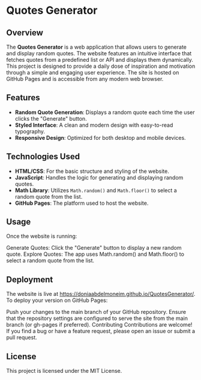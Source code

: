 # Quotes Generator

## Overview

The **Quotes Generator** is a web application that allows users to generate and display random quotes. The website features an intuitive interface that fetches quotes from a predefined list or API and displays them dynamically. This project is designed to provide a daily dose of inspiration and motivation through a simple and engaging user experience. The site is hosted on GitHub Pages and is accessible from any modern web browser.

## Features

- **Random Quote Generation**: Displays a random quote each time the user clicks the "Generate" button.
- **Styled Interface**: A clean and modern design with easy-to-read typography.
- **Responsive Design**: Optimized for both desktop and mobile devices.

## Technologies Used

- **HTML/CSS**: For the basic structure and styling of the website.
- **JavaScript**: Handles the logic for generating and displaying random quotes.
- **Math Library**: Utilizes `Math.random()` and `Math.floor()` to select a random quote from the list.
- **GitHub Pages**: The platform used to host the website.

## Usage
Once the website is running:

Generate Quotes: Click the "Generate" button to display a new random quote.
Explore Quotes: The app uses Math.random() and Math.floor() to select a random quote from the list.

## Deployment

The website is live at https://doniaabdelmoneim.github.io/QuotesGenerator/. To deploy your version on GitHub Pages:

Push your changes to the main branch of your GitHub repository.
Ensure that the repository settings are configured to serve the site from the main branch (or gh-pages if preferred).
Contributing
Contributions are welcome! If you find a bug or have a feature request, please open an issue or submit a pull request.

## License
This project is licensed under the MIT License.
